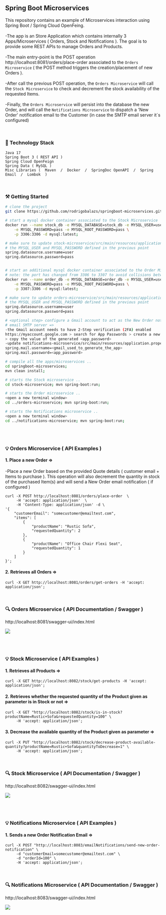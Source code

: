 ## Spring Boot Microservices
This repository contains an example of Microservices interaction using Spring Boot / Spring Cloud OpenFeing.<br/><br/>
-The app is an Store Application which contains internally 3 Apps/Microservices ( Orders, Stock and Notifications ).
The goal is to provide some REST APIs to manage Orders and Products.<br/><br/>
-The main entry-point is the POST operation http://localhost:8081/orders/place-order associated to the
````Orders Microservice```` ( the POST method triggers the creation/placement of new Orders ).<br/><br/>
-After call the previous POST operation, the ````Orders Microservice```` will call the ````Stock Microservice```` to
check and decrement the stock availability of the requested Items.<br/><br/>
-Finally, the ````Orders Microservice```` will persist into the database the new Order, and will call  the
````Notifications Microservice```` to dispatch  a 'New Order' notification email to the Customer (in case the SMTP email
server it´s configured)

<br/>

### 🔧 Technology Stack

```
Java 17
Spring Boot 3 ( REST API )
Spring Cloud OpenFeign
Spring Data ( MySQL )
Misc Libraries (  Maven  /  Docker  /  SpringDoc OpenAPI  /  Spring Email  /  Lombok  )
```

<br/>

### ⚒️ Getting Started

```bash
# clone the project
git clone https://github.com/rodrigobalazs/springboot-microservices.git;

# start a mysql docker container associated to the Stock Microservice
docker run --name stock_db -e MYSQL_DATABASE=stock_db -e MYSQL_USER=user \
    -e MYSQL_PASSWORD=pass -e MYSQL_ROOT_PASSWORD=pass \
    -p 3306:3306 -d mysql:latest;

# make sure to update stock-microservice/src/main/resources/application.properties with
# the MYSQL_USER and MYSQL_PASSWORD defined in the previous point
spring.datasource.username=user
spring.datasource.password=pass


# start an additional mysql docker container associated to the Order Microservice
# note: the port has changed from 3306 to 3307 to avoid collisions between the docker DBs
docker run --name order_db -e MYSQL_DATABASE=order_db -e MYSQL_USER=user \
    -e MYSQL_PASSWORD=pass -e MYSQL_ROOT_PASSWORD=pass \
    -p 3307:3306 -d mysql:latest;

# make sure to update orders-microservice/src/main/resources/application.properties with
# the MYSQL_USER and MYSQL_PASSWORD defined in the previous point
spring.datasource.username=user
spring.datasource.password=pass

# <optional step> configure a Gmail account to act as the New Order notification 
# email SMTP server =>
-the Gmail account needs to have 2-Step verification (2FA) enabled
https://myaccount.google.com > search for App Passwords > create a new app "store_app" 
> copy the value of the generated <app_password>
-update notifications-microservice/src/main/resources/application.properties with =>
spring.mail.username=<gmail_used_to_generate_the_app>
spring.mail.password=<app_password>

# compile all the apps/microservices ..
cd springboot-microservices;
mvn clean install;

# starts the Stock microservice ..
cd stock-microservice; mvn spring-boot:run;

# starts the Order microservice ..
<open a new terminal window>
cd ../orders-microservice; mvn spring-boot:run;

# starts the Notifications microservice ..
<open a new terminal window>
cd ../notifications-microservice; mvn spring-boot:run;
```
<br/>
<br/>

### 💡 Orders Microservice ( API Examples )

#### 1. Place a new Order =>

-Place a new Order based on the provided Quote details ( customer email + Items to purchase ).  This operation will also
decrement the quantity in stock of the purchased Item(s) and will send a New Order email notification ( if configured )
```
curl -X POST http://localhost:8081/orders/place-order  \
     -H 'accept: application/json'  \
     -H 'Content-Type: application/json' -d \
'{
    "customerEmail": "somecustomer@emailtest.com",
    "items": [
        {
            "productName": "Rustic Sofa",
            "requestedQuantity": 2
        },
        {
            "productName": "Office Chair Flexi Seat",
            "requestedQuantity": 1
        }
    ]
}';
```

#### 2. Retrieves all Orders =>
```
curl -X GET http://localhost:8081/orders/get-orders -H 'accept: application/json';
```

<br/>

### 🔍 Orders Microservice ( API Documentation / Swagger )

http://localhost:8081/swagger-ui/index.html

![](https://github.com/rodrigobalazs/springboot-microservices/blob/main/orders-microservice/src/main/resources/static/orders_app_swagger.png)

<br/>
<br/>

### 💡 Stock Microservice ( API Examples )

#### 1. Retrieves all Products =>
```
curl -X GET http://localhost:8082/stock/get-products -H 'accept: application/json';
```

#### 2. Retrieves whether the requested quantity of the Product given as parameter is in Stock or not =>
```
curl -X GET "http://localhost:8082/stock/is-in-stock?productName=Rustic+Sofa&requestedQuantity=100" \
     -H 'accept: application/json';
```

#### 3. Decrease the available quantity of the Product given as parameter =>
```
curl -X PUT "http://localhost:8082/stock/decrease-product-available-quantity?productName=Rustic+Sofa&quantityToDecrease=1" \
     -H 'accept: application/json';
```

<br/>

### 🔍 Stock Microservice ( API Documentation / Swagger )

http://localhost:8082/swagger-ui/index.html

![](https://github.com/rodrigobalazs/springboot-microservices/blob/main/stock-microservice/src/main/resources/static/stock_app_swagger.png)

<br/>
<br/>

### 💡 Notifications Microservice ( API Examples )

#### 1. Sends a new Order Notification Email =>
```
curl -X POST "http://localhost:8083/emailNotifications/send-new-order-notification" \
     -d "customerEmail=somecustomer@emailtest.com" \
     -d "orderId=100" \
     -H 'accept: application/json';
```
<br/>

### 🔍 Notifications Microservice ( API Documentation / Swagger )

http://localhost:8083/swagger-ui/index.html

![](https://github.com/rodrigobalazs/springboot-microservices/blob/main/notifications-microservice/src/main/resources/static/notifications_app_swagger.png)

